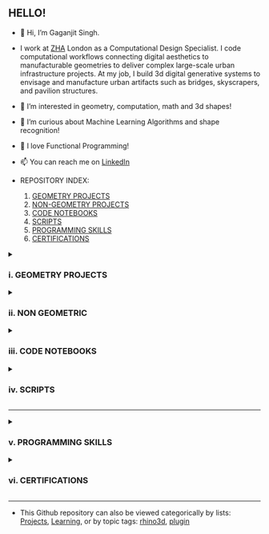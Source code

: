 ## HELLO!

- 👋 Hi, I’m Gaganjit Singh.
- I work at [ZHA](https://www.zaha-hadid.com/) London as a Computational Design Specialist. I code computational workflows connecting digital aesthetics to manufacturable geometries to deliver complex large-scale urban infrastructure projects. At my job, I build 3d digital generative systems to envisage and manufacture urban artifacts such as bridges, skyscrapers, and pavilion structures.
- 👀 I’m interested in geometry, computation, math and 3d shapes!
- 🌱 I’m curious about Machine Learning Algorithms and shape recognition!
- 💞️ I love Functional Programming!
- 📫 You can reach me on [LinkedIn](https://www.linkedin.com/in/gaganjit-singh-9a9b0814)

- REPOSITORY INDEX: 
  1. [GEOMETRY PROJECTS](https://github.com/gasingh#i-geometry-projects)
  2. [NON-GEOMETRY PROJECTS](https://github.com/gasingh#ii-non-geometry-projects)
  3. [CODE NOTEBOOKS](https://github.com/gasingh#iii-code-notebooks)
  4. [SCRIPTS](https://github.com/gasingh#iv-scripts)
  5. [PROGRAMMING SKILLS](https://github.com/gasingh#v-programming-skills)
  6. [CERTIFICATIONS](https://github.com/gasingh#vi-certifications)


<details>
  <summary><h3>i. GEOMETRY PROJECTS</h3></summary>
  
*Here is a collection of some design and shape generation projects i have worked on. All tools developed and algorithms coded are for the Rhino 3D environment*

- <a href=https://github.com/gasingh/shapeRecognition>**Shape Recognition and Clustering (3D)** </a> <br>
  (Python, Mathematical Algorithms, 2024)

  Tools to enable 3d shape recognition and clustering inside the Rhino 3d environment (Rhino v7). 

<img src="https://github.com/gasingh/shapeRecognition/blob/main/meshFaceListMapper_and_builder_%20diverseMeshesFilter%26Align_03%20-%20Copy__newViews_run1_frame_5.png" width="400">
<img src="https://github.com/gasingh/shapeRecognition/blob/main/240601_shapeClusters_run2-zoomInLook_edit3_frame_112.png" width="400">

- <a href=https://github.com/gasingh/ICP-3D>**Shape Registration (3D)** </a> <br>
  (Python, Mathematical Algorithms, 2024)

  Implementation of the vanilla Iterative Closest Point algorithm inside the Rhino 3d environment (Rhino v7), to achieve automated 3d mesh alignments. Please note, all the background math is coded natively from scratch to support the project without any external library dependencies, etc.

 <img src="https://raw.githubusercontent.com/gasingh/ICP-3D/main/ViewCapture20240531_043415%20-%20Copy.jpg" width="700"> <br>
 <img src="https://github.com/gasingh/ICP-3D/blob/main/240601_icp_view7_octopusDualRun5_optimal2_frame46.png" width="700"><br>
 <img src="https://github.com/gasingh/ICP-3D/blob/main/240601_icp_view7_octopusDualRun2_optimal_frame30.png" width="700"><br>
  
- <a href=https://github.com/gasingh/minBoundingBox>**Minimum Bounding Box (2D,3D)** </a> <br>
(Python, Mathematical Algorithms, 2024) <br>

  A minimum bounding box solver for Rhino3D. I coded all the math from scratch including computation of eigenvalues and eigenvectors for 2x2 and 3x3 matrices. Works with both 2D and 3D point clouds, and meshes.

  <img src="https://github.com/gasingh/minBoundingBox/blob/main/eigenValues%26EigenVectors_03c_2x2implementation_ptInput2g__img2_solved_fileShot-02_trim.JPG" width="400">
  <img src="https://raw.githubusercontent.com/gasingh/minBoundingBox/main/240508_3dboundingBox_ViewCapture20240508_031153.jpg" width="400">

<!--

- **Differential Growth Surfaces** <br>
  (Python, 2022)

  This is the Python implementation of the workshop from Institute of Computational Design, Stuttgart.

- **Mesh Planarization** <br>
  (Python, 2022)

Currently WIP.

-->


- **Color Tools for Rhino3D** <br>
  (Python, 2023) 

  This is a set of tools written to support colour-blind modellers to navigate the Rhino3d software colour assignments.
  Exposes standard colour assignment commands for the command-line, and a 'named colour finder', which facilitates partial string queries from the standard set of 150 named colours offered by the .NET library. Additionally an extended version of the tool, exposes 700 named colors which can be queried and assigned by name.
  
  The color tool-set is WIP for my daily use, and I keep expanding on it as and when necessary.
  
  For the future, I intend to extend this to a full-fledged tool which can query a named colour database with a search gui.

- <a href=https://github.com/gasingh/infoThreads>**Infothreads** </a> <br>
(Python, 2023)<br>

  This is a threads visualizer. Can be used to visualise two data sources, on a substrate. Currently these are pretridishes and spheres!

  <img src="https://raw.githubusercontent.com/gasingh/infoThreads/main/sphereToRandomPts_createRandomWeb_v1_silent_webRandomScalingVersion_2Circles_3_img22.JPG" width="600">


- <a href=https://github.com/gasingh/surfaceViz>**Mathematical Surfaces** </a> <br> 
  (Python, 2021)<br>

  This is an implementation of Numpy Inspired functions to map surface equations inside Rhino3d. 

  <img src="https://user-images.githubusercontent.com/6398561/145767247-bce844ce-658b-47ab-8060-0384c6439a91.jpg" width="500">

- <a href=https://github.com/gasingh/raindropViz>**Raindrop Viz**</a> <br>(Python,2021) <br>
  <img src="https://user-images.githubusercontent.com/6398561/178242913-05ff3c27-13cf-4988-af42-a4fddca4dcf3.JPG" width="500">

- <a href=https://github.com/gasingh/surface-Offsetter>**Surface Offsetter** </a> <br>
  (Python, 2019)


  <img src="https://user-images.githubusercontent.com/6398561/217711319-6804244b-1f5b-4dd8-abaa-06005691e596.JPG" width="500">
  
- <a href=https://github.com/gasingh/convexHull-2D>**2D Convex Hull**</a> <br>(Python,2016) <br>

  <img src="https://raw.githubusercontent.com/gasingh/convexHull-2D/main/Screenshot_20230213_030124.jpg" width="500">
  
- <a href=https://github.com/gasingh/Picturize>**Picturize: a drone imagery 3d visualizer** </a> <br> 
  (Python, 2014) <br>
  *MAS ETH ZURICH, THESIS PROJECT* <br>

  Final project for a MAS degree at the Landscape Visualization and Modeling Laboratory at ETH Zürich. The program explores the interdisciplinary role of digital tools and techniques such as drone surveying and mapping within design scenarios.
  
   <img src="https://user-images.githubusercontent.com/6398561/211147311-a22cf348-7f65-4a9f-a15d-da97e30ec903.jpg" width="500">

- <a href=https://github.com/gasingh/deployable-structure-viz>**Deployable Structure Viz**</a> <br>
  (Vbscript, 2011)
   
  <img src="https://payload.cargocollective.com/1/0/29276/654800/Kopie%20von%20Kopie%20von%2014%20-%20Copy__o.jpg" width="500">
  <!--<img src="https://payload.cargocollective.com/1/0/29276/654800/web_top_012_oldfileLights%20-%20Copy-%20Copy_o.jpg" width="300">-->

- <a href=https://github.com/gasingh/spirographs>**Spirographs** </a> <br>
  (Vbscript, 2009)

  <img src="https://user-images.githubusercontent.com/6398561/211143298-b5b43f26-2f4e-4cfd-8692-8c23c92c15b6.jpg" width="500">

- <a href=https://github.com/gasingh/Geodesic-Polyhedra>**Geodesic Polyhedra** </a> <br> 
  (Vbscript, 2008) <br> 
  *B.ARCH CEPT, RESEARCH THESIS* <br>
  
   In 2008-2009, I wrote a research thesis on Digital Generative Systems, and concluded this study with a plugin generating Platonic Polyhedra and their geodecizeded variants with various traingulation strategies.
   This was in conjunction with the Critical Research in Digital Architecture Laboratory at the University of Melbourne in Australia.

  <img src="https://user-images.githubusercontent.com/6398561/211141552-6f939e8d-0961-456f-931a-e5b7a781f7cf.jpg" width="500">

  **[↑ TOP](https://github.com/gasingh#hello)**
</details>


<details> 
  <summary><h3>ii. NON GEOMETRIC</h3></summary>
  
_Some non-geometrical projects i have built out of personal curiosity for learning purposes._ <br>

- WIP

<!--
- A simple database application in C#
  
  <img src="https://user-images.githubusercontent.com/6398561/145767206-d1c0f7f2-c81c-4e66-812c-43e9af811786.jpg" width="500">
-->

**[↑ TOP](https://github.com/gasingh#hello)**
</details>


<details>
  <summary><h3>iii. CODE NOTEBOOKS</h3></summary>
  
_This is code and notes written by me for algorithms and math courses i tookup online_ <br>
- **Programming** <br>
  [Data Structures and Algorithms using Python (NPTEL)](https://github.com/gasingh/pythonDSA_nptel) <br>
  [Python Object-Oriented Programming (LinkedInLearning)](https://github.com/gasingh/pythonOOPcourse-1) <br>
- **Mathematics** <br>
  Linear Algebra (NPTEL)  
  Multivariate Calculus (NPTEL)  
- **ML/ Applied Math** <br>
  [Python for Data Science (NPTEL)](https://github.com/gasingh/pythonDataScience_nptel)  
  Optimization in Python (Gurobi)  
  Numpy Workshop at SciPy 2020 (YouTube)  
- **Version Control**  
  [Git Learning Notes (Various)](https://github.com/gasingh/gitcommands)
  
**[↑ TOP](https://github.com/gasingh#hello)**
</details>


<details>
  <summary><h3>iv. SCRIPTS</h3></summary>
  
_This is a collection of various interesting scripts and algorithms._

- Functional Python Recipes | [LINK](https://github.com/gasingh/functionalPythonRecipes)

**[↑ TOP](https://github.com/gasingh#hello)**
</details>

---

<details>
<summary><h3>v. PROGRAMMING SKILLS</h3></summary>
<ul>

<li><h4>LANGUAGES<h4></li>
<img src="https://raw.githubusercontent.com/devicons/devicon/master/icons/python/python-original.svg" height="100"> <img src="https://raw.githubusercontent.com/devicons/devicon/master/icons/csharp/csharp-original.svg" height="100">
<img src= "https://styles.redditmedia.com/t5_2rs9m/styles/communityIcon_obszzg8ln9u31.png" height= 100>
<img src= "https://user-images.githubusercontent.com/6398561/206825752-559921c6-ba52-4fe0-9e31-4c603c98627c.jpg" height = 100 >

<li><h4>3D PLATFORMS</h4></li>
<img src= "https://cdn.sprutcam.com/wp-content/uploads/2019/09/Rhinoceros.svg" width=120> &nbsp; <img src= "https://pbs.twimg.com/profile_images/3178748615/322acd18106528ad1dc98436e0899022_400x400.jpeg" height = 100> &nbsp; <img src= "https://e7.pngegg.com/pngimages/77/989/png-clipart-dassault-systemes-enovia-catia-product-lifecycle-solidworks-dassault-electronics-3d-computer-graphics.png" height=100> &nbsp; <img src= "https://edu.3ds.com/sites/default/files/2016-03/3DS_CATIA-V5_icon_512.jpg" height =100> &nbsp; <img src= "https://www.bim42.com/assets/2012/06/gtcdigitalprojectsplash.jpg" height=100>

<li><h4>IDES</h4></li>
<img src= "https://miro.medium.com/max/720/1*7psySrYSfKtSUKMkCAT1Iw.webp" width=160> <br>
<img src= "https://user-images.githubusercontent.com/6398561/206610459-8cd1c738-ae7b-4cd3-8595-bd27d5ba6061.jpg" width=300> <br>
<img src= "https://user-images.githubusercontent.com/6398561/206610452-e47328e6-87e8-4a19-9f52-69ab0ca7f5df.JPG" width=300> <br>

<li><h4>LIBRARIES</h4></li>
<img src= "https://user-images.githubusercontent.com/6398561/206606288-35729eb7-bb73-446e-b9d4-7c035dfee9b6.JPG" width=160>  &nbsp; <img src= "https://user-images.githubusercontent.com/6398561/206606291-fbf4b425-8711-436a-bd75-3d17b952db31.JPG" width=150><br>
<img src= "https://upload.wikimedia.org/wikipedia/commons/thumb/3/31/NumPy_logo_2020.svg/1024px-NumPy_logo_2020.svg.png?20200723114325" width=150><img src= "https://upload.wikimedia.org/wikipedia/commons/thumb/e/ed/Pandas_logo.svg/1024px-Pandas_logo.svg.png?20200209204934" width=150>
 
</ul>

**[↑ TOP](https://github.com/gasingh#hello)**
</details>

  
  
<details> <summary><h3> vi. CERTIFICATIONS </h3></summary> <ul>

<img src= "https://user-images.githubusercontent.com/6398561/206641845-9ab28dba-57d6-47d9-93a1-5326ac16f9e4.jpg" width=1000> <br>
![notion_MyTimeline 2022_CROP](https://user-images.githubusercontent.com/6398561/206645077-036a976a-4968-466d-98ef-b65a7e1eadc8.jpg)


<details>
<summary><h4> AI/ML </h4></summary>
<ul>
  2022 <br>
<img src= "https://user-images.githubusercontent.com/6398561/206629091-233945de-309b-4c52-853b-4a126a957d58.png" width=500> <br>  
  2023 <br>
<img src= "https://github.com/gasingh/gasingh/assets/6398561/3ee0339f-b262-4a39-8103-a23f3d9db3ed" width=500>
<img src= "https://github.com/gasingh/gasingh/assets/6398561/be5e96ab-19ef-47b3-9e53-d973fd16797d" width=500> <br>  
  2024 <br>
<img src= "https://github.com/gasingh/gasingh/assets/6398561/982e50ce-9c3f-4ee5-8c28-9129f89b20e2" width=500> 
<img src= "https://github.com/gasingh/gasingh/assets/6398561/9b9610b4-ef07-4afc-a622-d7b81bd70811" width=500> 
<img src= "https://github.com/gasingh/gasingh/assets/6398561/ee0b42c9-8970-4264-ae08-effc9f5ebf01" width=500> 
<img src= "https://github.com/gasingh/gasingh/assets/6398561/334acea8-2f77-4959-ab0d-0a73a2a2a5f8" width=500>
<img src= "https://github.com/gasingh/gasingh/assets/6398561/5c84fbb5-54a2-495d-b705-9fb802017291" width=500> 
</ul>
</details>

  
<details> <summary><h4> PROGRAMMING </h4></summary>
<ul>
<img src= "https://images.credly.com/size/340x340/images/02385bfc-b8e3-46b0-a005-c4c354eff100/image.png" width=300>  &nbsp; 
<img src= "https://images.credly.com/images/7e0d2e0d-e68a-4a87-9245-dc288c97f33b/image.png" width=300> <br>
<img src= "https://user-images.githubusercontent.com/6398561/206637777-d0b588e9-4505-48a9-9e93-ad677f70be31.jpg" height=320>  
<img src= "https://user-images.githubusercontent.com/6398561/210229032-ffe959d6-2d86-4263-968c-df973d7aa86d.jpg" height=320>  
<img src= "https://user-images.githubusercontent.com/6398561/206636326-f0fc190e-3465-4fee-8b5d-7edd6ba92269.png" height=320> <br>

</ul>
</details>

  
<details>
<summary><h4> MATHEMATICS </h4></summary>
<ul>
<img src= "https://user-images.githubusercontent.com/6398561/206637858-d48214e5-c976-40e4-88d0-2c2876dea2f8.jpg" height=320> 
<img src= "https://internalapp.nptel.ac.in/NOC/NOC22/SEM2/Ecertificates/111/noc22-ma50/Course/NPTEL22MA50S2200355909090152.jpg" height=320> 
<img src= "https://user-images.githubusercontent.com/6398561/206629032-5743daeb-dbe7-477d-b526-01a42499d09b.jpg" height=320>  <br>
</ul>
</details>



<details>
<summary><h4> VERSION CONTROL </h4></summary>
<ul>
<img src= "https://user-images.githubusercontent.com/6398561/206638259-c360602c-d992-43bc-9b91-81d0eac9af16.jpg" height=350>
<img src= "https://user-images.githubusercontent.com/6398561/210228936-ba93b9dd-04b4-4d42-ae2d-21d278c4bd30.jpg" height=350> <br> 
</ul>
</details>
  
</ul>

**[↑ TOP](https://github.com/gasingh#hello)**
</details>

---
  
- This Github repository can also be viewed categorically by lists: [Projects](https://github.com/stars/gasingh/lists/projects), [Learning](https://github.com/stars/gasingh/lists/learning), or by topic tags: [rhino3d](https://github.com/gasingh?tab=repositories&q=rhino3d&type=&language=&sort=), [plugin](https://github.com/gasingh?tab=repositories&q=plugin&type=&language=&sort=)

  
